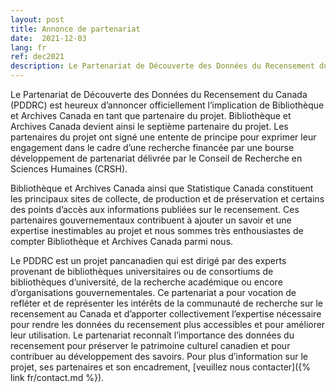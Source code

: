 ```yaml
---
layout: post
title: Annonce de partenariat
date:  2021-12-03
lang: fr
ref: dec2021
description: Le Partenariat de Découverte des Données du Recensement du Canada annonce officiellement l’engagement de Bibliothèque et Archives Canada en tant que partenaire du projet.
---
```

Le Partenariat de Découverte des Données du Recensement du Canada (PDDRC) est heureux d’annoncer officiellement l’implication de Bibliothèque et Archives Canada en tant que partenaire du projet. Bibliothèque et Archives Canada devient ainsi le septième partenaire du projet. Les partenaires du projet ont signé une entente de principe pour exprimer leur engagement dans le cadre d’une recherche financée par une bourse développement de partenariat délivrée par le Conseil de Recherche en Sciences Humaines (CRSH).<!--more-->

Bibliothèque et Archives Canada ainsi que Statistique Canada constituent les principaux sites de collecte, de production et de préservation et certains des points d’accès aux informations publiées sur le recensement. Ces partenaires gouvernementaux contribuent à ajouter un savoir et une expertise inestimables au projet et nous sommes très enthousiastes de compter Bibliothèque et Archives Canada parmi nous.

Le PDDRC est un projet pancanadien qui est dirigé par des experts provenant de bibliothèques universitaires ou de consortiums de bibliothèques d’université, de la recherche académique ou encore d’organisations gouvernementales. Ce partenariat a pour vocation de refléter et de représenter les intérêts de la communauté de recherche sur le recensement au Canada et d’apporter collectivement l’expertise nécessaire pour rendre les données du recensement plus accessibles et pour améliorer leur utilisation. Le partenariat reconnaît l’importance des données du recensement pour préserver le patrimoine culturel canadien et pour contribuer au développement des savoirs. Pour plus d’information sur le projet, ses partenaires et son encadrement, [veuillez nous contacter]({% link fr/contact.md %}).
